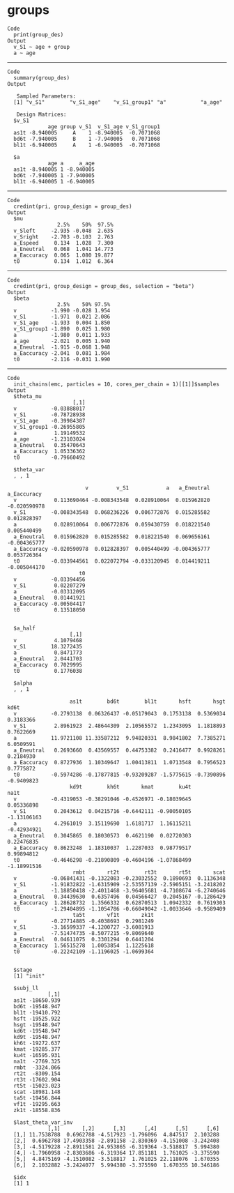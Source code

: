 # groups

    Code
      print(group_des)
    Output
      v_S1 ~ age + group 
      a ~ age 

---

    Code
      summary(group_des)
    Output
      
       Sampled Parameters: 
      [1] "v_S1"        "v_S1_age"    "v_S1_group1" "a"           "a_age"      
      
       Design Matrices: 
      $v_S1
                 age group v_S1  v_S1_age v_S1_group1
      as1t -8.940005     A    1 -8.940005  -0.7071068
      bd6t -7.940005     B    1 -7.940005   0.7071068
      bl1t -6.940005     A    1 -6.940005  -0.7071068
      
      $a
                 age a     a_age
      as1t -8.940005 1 -8.940005
      bd6t -7.940005 1 -7.940005
      bl1t -6.940005 1 -6.940005
      

---

    Code
      credint(pri, group_design = group_des)
    Output
      $mu
                    2.5%    50%  97.5%
      v_Sleft     -2.935 -0.048  2.635
      v_Sright    -2.703 -0.103  2.763
      a_Espeed     0.134  1.028  7.300
      a_Eneutral   0.068  1.041 14.773
      a_Eaccuracy  0.065  1.080 19.877
      t0           0.134  1.012  6.364
      

---

    Code
      credint(pri, group_design = group_des, selection = "beta")
    Output
      $beta
                    2.5%    50% 97.5%
      v           -1.990 -0.028 1.954
      v_S1        -1.971  0.021 2.086
      v_S1_age    -1.933  0.004 1.850
      v_S1_group1 -1.890  0.025 1.980
      a           -1.980  0.011 1.933
      a_age       -2.021  0.005 1.940
      a_Eneutral  -1.915 -0.068 1.948
      a_Eaccuracy -2.041  0.081 1.984
      t0          -2.116 -0.031 1.990
      

---

    Code
      init_chains(emc, particles = 10, cores_per_chain = 1)[[1]]$samples
    Output
      $theta_mu
                         [,1]
      v           -0.03888017
      v_S1        -0.78728938
      v_S1_age    -0.39984387
      v_S1_group1 -0.26955805
      a            1.19149532
      a_age       -1.23103024
      a_Eneutral   0.35470643
      a_Eaccuracy  1.05336362
      t0          -0.79660492
      
      $theta_var
      , , 1
      
                             v         v_S1            a   a_Eneutral  a_Eaccuracy
      v            0.113690464 -0.008343548  0.028910064  0.015962820 -0.020590978
      v_S1        -0.008343548  0.068236226  0.006772876  0.015285582  0.012828397
      a            0.028910064  0.006772876  0.059430759  0.018221540  0.005440499
      a_Eneutral   0.015962820  0.015285582  0.018221540  0.069656161 -0.004365777
      a_Eaccuracy -0.020590978  0.012828397  0.005440499 -0.004365777  0.053726364
      t0          -0.033944561  0.022072794 -0.033120945  0.014419211 -0.005044170
                           t0
      v           -0.03394456
      v_S1         0.02207279
      a           -0.03312095
      a_Eneutral   0.01441921
      a_Eaccuracy -0.00504417
      t0           0.13518050
      
      
      $a_half
                        [,1]
      v            4.1079468
      v_S1        18.3272435
      a            0.8471773
      a_Eneutral   2.0441703
      a_Eaccuracy  0.7029995
      t0           0.1776038
      
      $alpha
      , , 1
      
                        as1t        bd6t        bl1t       hsft       hsgt       kd6t
      v           -0.2793138  0.06326437 -0.05179043  0.1753138  0.5369034  0.3183366
      v_S1         2.8961923  2.48644309  2.10565572  1.2343095  1.1818893  0.7622669
      a           11.9721108 11.33587212  9.94820331  8.9841802  7.7385271  6.0509591
      a_Eneutral   0.2693660  0.43569557  0.44753382  0.2416477  0.9928261  0.2184930
      a_Eaccuracy  0.8727936  1.10349647  1.00413811  1.0713548  0.7956523  0.7775872
      t0          -0.5974286 -0.17877815 -0.93209287 -1.5775615 -0.7390896 -0.9409823
                        kd9t        kh6t       kmat        ku4t        na1t
      v           -0.4319053 -0.38291046 -0.4526971 -0.18039645  0.05336898
      v_S1         0.2043612  0.04215716 -0.6442111 -0.90050105 -1.13106163
      a            4.2961019  3.15119690  1.6181717  1.16115211 -0.42934921
      a_Eneutral   0.3045865  0.18030573  0.4621190  0.02720303  0.22476835
      a_Eaccuracy  0.8623248  1.18310037  1.2287033  0.98779517  0.99894812
      t0          -0.4646298 -0.21890809 -0.4604196 -1.07868499 -1.18991516
                         rmbt       rt2t        rt3t       rt5t       scat
      v           -0.06841431 -0.1322083 -0.23032552  0.1890693  0.1136348
      v_S1        -1.91832822 -1.6315909 -2.53557139 -2.5905151 -3.2418202
      a           -1.18850418 -2.4011468 -3.96405681 -4.7108674 -6.2740646
      a_Eneutral   0.34439630  0.6357496  0.04566427  0.2045167 -0.1286429
      a_Eaccuracy  1.28628732  1.3566332  0.62870513  1.0942332  0.7619303
      t0          -1.29404895 -1.1054786 -0.66049042 -1.0033646 -0.9589409
                         ta5t       vf1t       zk1t
      v           -0.27714885 -0.4038693  0.2981249
      v_S1        -3.16599337 -4.1200727 -3.6081913
      a           -7.51474735 -8.5077215 -9.8069640
      a_Eneutral   0.04611075  0.3301294  0.6441204
      a_Eaccuracy  1.56515278  1.0053854  1.1225618
      t0          -0.22242109 -1.1196025 -1.0699364
      
      
      $stage
      [1] "init"
      
      $subj_ll
                 [,1]
      as1t -18650.939
      bd6t -19548.947
      bl1t -19410.792
      hsft -19525.922
      hsgt -19548.947
      kd6t -19548.947
      kd9t -19548.947
      kh6t -19272.637
      kmat -19285.377
      ku4t -16595.931
      na1t  -2769.325
      rmbt  -3324.066
      rt2t  -8309.154
      rt3t -17602.904
      rt5t -15023.023
      scat -18981.148
      ta5t -19456.844
      vf1t -19295.663
      zk1t -18558.836
      
      $last_theta_var_inv
                 [,1]       [,2]      [,3]      [,4]      [,5]      [,6]
      [1,] 11.7538788  0.6962788 -4.517923 -1.796096  4.847517  2.103288
      [2,]  0.6962788 17.4903358 -2.891158 -2.830369 -4.151008 -3.242408
      [3,] -4.5179228 -2.8911581 24.953865 -6.319364 -3.518817  5.994380
      [4,] -1.7960958 -2.8303686 -6.319364 17.851181  1.761025 -3.375590
      [5,]  4.8475169 -4.1510082 -3.518817  1.761025 22.118076  1.670355
      [6,]  2.1032882 -3.2424077  5.994380 -3.375590  1.670355 10.346186
      
      $idx
      [1] 1
      

